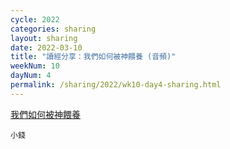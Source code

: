 ```yaml
---
cycle: 2022
categories: sharing
layout: sharing
date: 2022-03-10
title: "讀經分享：我們如何被神餵養 (音頻)"
weekNum: 10
dayNum: 4
permalink: /sharing/2022/wk10-day4-sharing.html
---
```


[我們如何被神餵養](https://eccseattle.github.io/media/sharing/2022/wk010/2022-03-10-bin.m4a)

`小錢`
